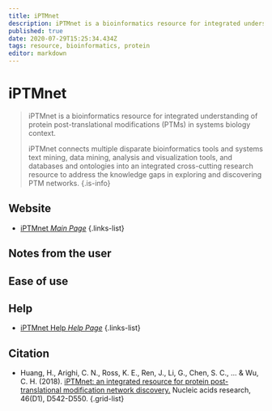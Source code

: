 ```yaml
---
title: iPTMnet
description: iPTMnet is a bioinformatics resource for integrated understanding of protein post-translational modifications (PTMs) in systems biology context.
published: true
date: 2020-07-29T15:25:34.434Z
tags: resource, bioinformatics, protein
editor: markdown
---
```


# iPTMnet

> iPTMnet is a bioinformatics resource for integrated understanding of protein post-translational modifications (PTMs) in systems biology context.
>
> iPTMnet connects multiple disparate bioinformatics tools and systems text mining, data mining, analysis and visualization tools, and databases and ontologies into an integrated cross-cutting research resource to address the knowledge gaps in exploring and discovering PTM networks.
{.is-info}

 

## Website 

- [iPTMnet *Main Page*](https://research.bioinformatics.udel.edu/iptmnet/)
 {.links-list}


## Notes from the user

 
## Ease of use


## Help

- [iPTMnet Help *Help Page*](https://research.bioinformatics.udel.edu/iptmnet/static/iptmnet/files/iPTMnet_Help.pdf)
{.links-list}


## Citation 

- Huang, H., Arighi, C. N., Ross, K. E., Ren, J., Li, G., Chen, S. C., ... & Wu, C. H. (2018). [iPTMnet: an integrated resource for protein post-translational modification network discovery.](https://academic.oup.com/nar/article/46/D1/D542/4626766) Nucleic acids research, 46(D1), D542-D550.
{.grid-list}



